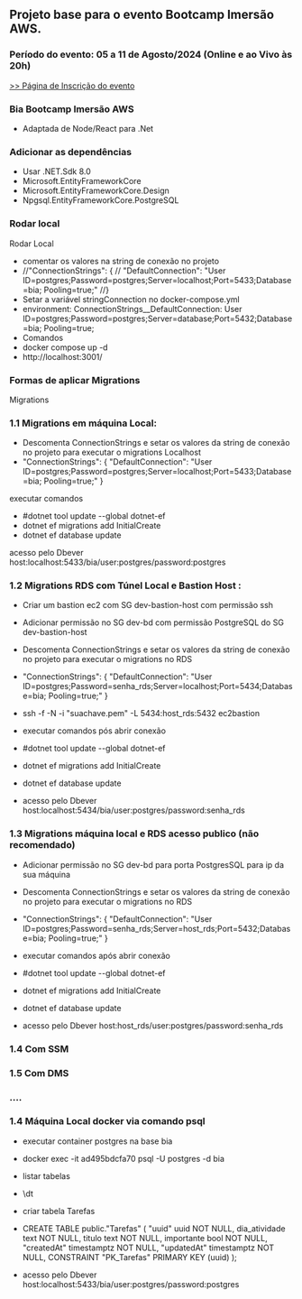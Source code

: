 ﻿## Projeto base para o evento Bootcamp Imersão AWS.

### Período do evento: 05 a 11 de Agosto/2024 (Online e ao Vivo às 20h)

[>> Página de Inscrição do evento](https://org.imersaoaws.com.br/github/readme)

### Bia Bootcamp Imersão AWS 
- Adaptada de Node/React para .Net

### Adicionar as dependências
- Usar .NET.Sdk 8.0
- Microsoft.EntityFrameworkCore
- Microsoft.EntityFrameworkCore.Design
- Npgsql.EntityFrameworkCore.PostgreSQL

### Rodar local
Rodar Local 
- comentar os valores na string de  conexão no projeto
- //"ConnectionStrings": {
 // "DefaultConnection": "User ID=postgres;Password=postgres;Server=localhost;Port=5433;Database=bia; Pooling=true;"
//}
- Setar a variável stringConnection no docker-compose.yml
- environment:
      ConnectionStrings__DefaultConnection: User ID=postgres;Password=postgres;Server=database;Port=5432;Database=bia; Pooling=true;
- Comandos
- docker compose up -d
- http://localhost:3001/

### Formas de aplicar Migrations
Migrations
### 1.1 Migrations em máquina Local:
- Descomenta ConnectionStrings e setar os valores da string de  conexão no projeto para executar o migrations Localhost
- "ConnectionStrings": {
    "DefaultConnection": "User ID=postgres;Password=postgres;Server=localhost;Port=5433;Database=bia; Pooling=true;"
  }

executar comandos  
- #dotnet tool update --global dotnet-ef
- dotnet ef migrations add InitialCreate
- dotnet ef database update

acesso pelo Dbever
host:localhost:5433/bia/user:postgres/password:postgres

### 1.2 Migrations RDS com Túnel Local e Bastion Host :
- Criar um bastion ec2 com  SG dev-bastion-host com permissão ssh
- Adicionar permissão no SG dev-bd com permissão PostgreSQL do SG dev-bastion-host
- Descomenta ConnectionStrings e setar os valores da string de  conexão no projeto para executar o migrations no RDS
- "ConnectionStrings": {
    "DefaultConnection": "User ID=postgres;Password=senha_rds;Server=localhost;Port=5434;Database=bia; Pooling=true;"
  }
- ssh -f -N -i "suachave.pem" -L 5434:host_rds:5432 ec2bastion

- executar comandos  pós abrir conexão
- #dotnet tool update --global dotnet-ef
- dotnet ef migrations add InitialCreate
- dotnet ef database update

- acesso pelo Dbever
 host:localhost:5434/bia/user:postgres/password:senha_rds


### 1.3 Migrations máquina local e RDS acesso publico (não recomendado)
- Adicionar permissão no SG dev-bd  para  porta PostgresSQL para ip da sua máquina
- Descomenta ConnectionStrings e setar os valores da string de  conexão no projeto para executar o migrations no RDS
- "ConnectionStrings": {
    "DefaultConnection": "User ID=postgres;Password=senha_rds;Server=host_rds;Port=5432;Database=bia; Pooling=true;"
  }

- executar comandos  após abrir conexão
- #dotnet tool update --global dotnet-ef
- dotnet ef migrations add InitialCreate
- dotnet ef database update

- acesso pelo Dbever
 host:host_rds/user:postgres/password:senha_rds

### 1.4 Com SSM
### 1.5 Com DMS
### ....

### 1.4 Máquina Local docker via comando psql
- executar container postgres na base bia
- docker exec -it ad495bdcfa70 psql -U postgres -d bia

- listar tabelas
- \dt

- criar tabela Tarefas
- CREATE TABLE public."Tarefas" (
	"uuid" uuid NOT NULL,
	dia_atividade text NOT NULL,
	titulo text NOT NULL,
	importante bool NOT NULL,
	"createdAt" timestamptz NOT NULL,
	"updatedAt" timestamptz NOT NULL,
	CONSTRAINT "PK_Tarefas" PRIMARY KEY (uuid)
);

- acesso pelo Dbever
host:localhost:5433/bia/user:postgres/password:postgres
